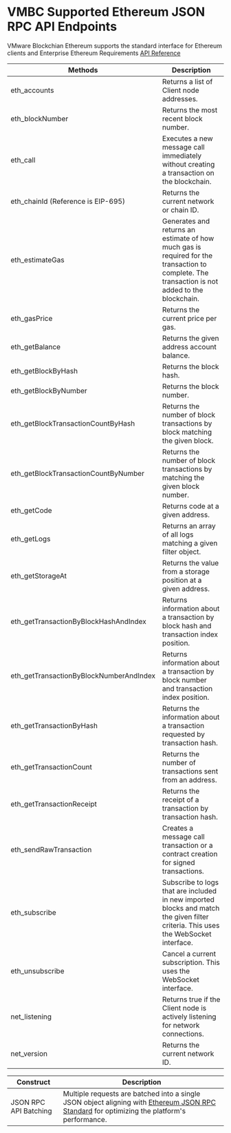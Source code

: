 # VMBC Supported Ethereum JSON RPC API Endpoints
VMware Blockchian Ethereum supports the standard interface for Ethereum clients and Enterprise Ethereum Requirements [API Reference](https://ethereum.org/en/developers/docs/apis/json-rpc)

 Methods | Description |
| --- | ----------- |
| eth_accounts | Returns a list of Client node addresses.|
| eth_blockNumber | Returns the most recent block number.|
| eth_call | Executes a new message call immediately without creating a transaction on the blockchain.|
| eth_chainId (Reference is EIP-695) | Returns the current network or chain ID.|
| eth_estimateGas | Generates and returns an estimate of how much gas is required for the transaction to complete. The transaction is not added to the blockchain. |
| eth_gasPrice | Returns the current price per gas.|
| eth_getBalance | Returns the given address account balance.|
| eth_getBlockByHash | Returns the block hash.|
| eth_getBlockByNumber | Returns the block number.|
| eth_getBlockTransactionCountByHash | Returns the number of block transactions by block matching the given block.|
| eth_getBlockTransactionCountByNumber | Returns the number of block transactions by matching the given block number.|
| eth_getCode | Returns code at a given address.|
| eth_getLogs | Returns an array of all logs matching a given filter object.|
| eth_getStorageAt | Returns the value from a storage position at a given address.|
| eth_getTransactionByBlockHashAndIndex	 | Returns information about a transaction by block hash and transaction index position.|
| eth_getTransactionByBlockNumberAndIndex | Returns information about a transaction by block number and transaction index position.|
| eth_getTransactionByHash | Returns the information about a transaction requested by transaction hash.|
| eth_getTransactionCount | Returns the number of transactions sent from an address.|
| eth_getTransactionReceipt | Returns the receipt of a transaction by transaction hash.|
| eth_sendRawTransaction | Creates a message call transaction or a contract creation for signed transactions.|
| eth_subscribe | Subscribe to logs that are included in new imported blocks and match the given filter criteria. This uses the WebSocket interface. |
| eth_unsubscribe | Cancel a current subscription. This uses the WebSocket interface. |
| net_listening | Returns true if the Client node is actively listening for network connections.|
| net_version | Returns the current network ID.|

 Construct | Description |
| --- | ----------- |
| JSON RPC API Batching | Multiple requests are batched into a single JSON object aligning with [Ethereum JSON RPC Standard](https://www.jsonrpc.org/specification) for optimizing the platform's performance.|
